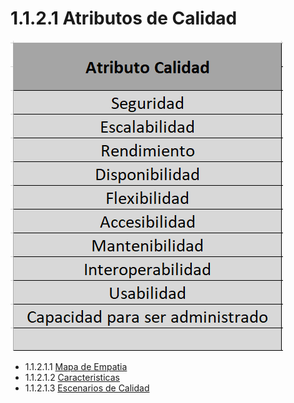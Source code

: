 # 1.1.2.1 Atributos de Calidad

![Lista atributos de calidad](https://github.com/F3liP3L/Software2-QuickJob-Documentacion/blob/main/assets/drivers-arquitectonicos/Atributos-de-calidad/Lista_Atributos.png)

- 1.1.2.1.1 [Mapa de Empatia](https://github.com/F3liP3L/Software2-QuickJob-Documentacion/blob/main/desing-high-level/restricciones-del-dise%C3%B1o/atributos-de-calidad/mapa-empatia/mapa-empatia.md)
- 1.1.2.1.2 [Caracteristicas](https://github.com/F3liP3L/Software2-QuickJob-Documentacion/tree/main/desing-high-level/restricciones-del-dise%C3%B1o/atributos-de-calidad/caracteristicas)
- 1.1.2.1.3 [Escenarios de Calidad](https://github.com/F3liP3L/Software2-QuickJob-Documentacion/tree/main/desing-high-level/restricciones-del-dise%C3%B1o/atributos-de-calidad/escenarios-de-calidad)